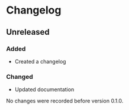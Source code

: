 # Changelog

## Unreleased
### Added
- Created a changelog

### Changed
- Updated documentation

No changes were recorded before version 0.1.0.
